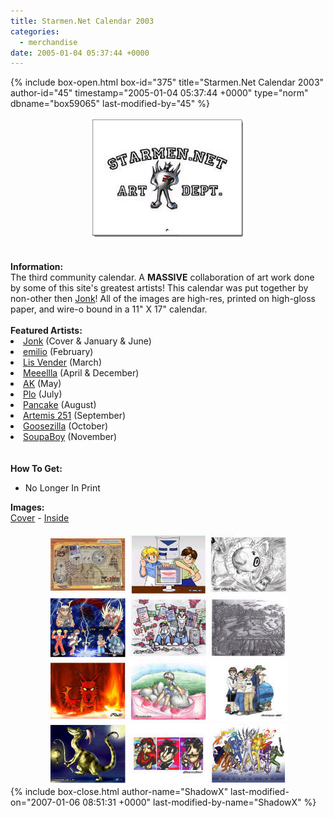 ```yaml
---
title: Starmen.Net Calendar 2003
categories:
  - merchandise
date: 2005-01-04 05:37:44 +0000
---
```

{% include box-open.html box-id="375" title="Starmen.Net Calendar 2003" author-id="45" timestamp="2005-01-04 05:37:44 +0000" type="norm" dbname="box59065" last-modified-by="45" %}
	<center>
	<img src="/merchandise/images/smncal03_title.png" border="0" alt="Starmen.Net Calendar 2003" />
	</center>
	<br /><br />
	<b>Information:</b>
	<br />
	The third community calendar. A <b>MASSIVE</b> collaboration of art work done by some of 
	this site's greatest artists! This calendar was put together by non-other then 
	<a href="mailto:Jonk@starmen.net">Jonk</a>! All of the images are high-res, printed on 
	high-gloss paper, and wire-o bound in a 11" X 17" calendar.
	<br /><br />
	<b>Featured Artists:</b>
	<br />
	<li><a href="http://starmen.net/fanart/jonk/">Jonk</a> (Cover & January & June)</li>
	<li><a href="http://starmen.net/fanart/galleries.php?ret=nothing&box36456FirstLetter=E">emilio</a> (February)</li>
	<li><a href="http://starmen.net/fanart/galleries.php?ret=nothing&box36456FirstLetter=L">Lis Vender</a> (March)</li>
	<li><a href="http://starmen.net/fanart/galleries.php?ret=nothing&box36456FirstLetter=M">Meeellla</a> (April & December)</li>
	<li><a href="http://starmen.net/fanart/galleries.php?ret=nothing&box36456FirstLetter=A">AK</a> (May)</li>
	<li><a href="http://starmen.net/fanart/galleries.php?ret=nothing&box36456FirstLetter=P">Plo</a> (July)</li>
	<li><a href="http://starmen.net/fanart/galleries.php?ret=nothing&box36456FirstLetter=P">Pancake</a> (August)</li>
	<li><a href="http://starmen.net/fanart/galleries.php?ret=nothing&box36456FirstLetter=A">Artemis 251</a> (September)</li>
	<li><a href="http://starmen.net/fanart/galleries.php?ret=nothing&box36456FirstLetter=G">Goosezilla</a> (October)</li>
	<li><a href="http://starmen.net/fanart/galleries.php?ret=nothing&box36456FirstLetter=S">SoupaBoy</a> (November)</li>
	<br /><br />
	<b>How To Get:</b>
	<br />
	<ul>
	<li>No Longer In Print</li>
	</ul>
	<b>Images:</b>
	<br />
	<a href="/merchandise/images/smncal03_cover.jpg">Cover</a> - <a href="/merchandise/images/smncal03_inside.jpg">Inside</a>
	<br /><br />
	<center>
	<a href="/merchandise/images/smncal03_january.jpg"><img src="/merchandise/images/smncal03_1.jpg" border="0" alt="January by Jonk" /></a>
	<a href="/merchandise/images/smncal03_february.jpg"><img src="/merchandise/images/smncal03_2.jpg" border="0" alt="February by emilio" /></a>
	<a href="/merchandise/images/smncal03_march.jpg"><img src="/merchandise/images/smncal03_3.jpg" border="0" alt="March by Lis Vender" /></a>
	<br />
	<a href="/merchandise/images/smncal03_april.jpg"><img src="/merchandise/images/smncal03_4.jpg" border="0" alt="April by Meeellla" /></a>
	<a href="/merchandise/images/smncal03_may.jpg"><img src="/merchandise/images/smncal03_5.jpg" border="0" alt="May by AK" /></a>
	<a href="/merchandise/images/smncal03_june.jpg"><img src="/merchandise/images/smncal03_6.jpg" border="0" alt="June by Jonk" /></a>
	<br />
	<a href="/merchandise/images/smncal03_july.jpg"><img src="/merchandise/images/smncal03_7.jpg" border="0" alt="July by Plo" /></a>
	<a href="/merchandise/images/smncal03_august.jpg"><img src="/merchandise/images/smncal03_8.jpg" border="0" alt="August by Pancake" /></a>
	<a href="/merchandise/images/smncal03_september.jpg"><img src="/merchandise/images/smncal03_9.jpg" border="0" alt="September by Artemis 251" /></a>
	<br />
	<a href="/merchandise/images/smncal03_october.jpg"><img src="/merchandise/images/smncal03_10.jpg" border="0" alt="October by Goosezilla" /></a>
	<a href="/merchandise/images/smncal03_november.jpg"><img src="/merchandise/images/smncal03_11.jpg" border="0" alt="November by SoupaBoy" /></a>
	<a href="/merchandise/images/smncal03_december.jpg"><img src="/merchandise/images/smncal03_12.jpg" border="0" alt="December by Meeellla" /></a>
	</center>
{% include box-close.html author-name="ShadowX" last-modified-on="2007-01-06 08:51:31 +0000" last-modified-by-name="ShadowX" %}
